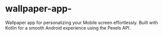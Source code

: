 # wallpaper-app-
Wallpaper app for personalizing your Mobile screen effortlessly. Built with Kotlin for a smooth Android experience using the Pexels API.
